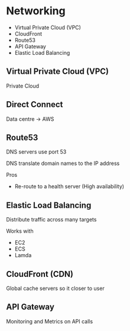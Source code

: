 # Networking

* Virtual Private Cloud (VPC)
* CloudFront
* Route53
* API Gateway
* Elastic Load Balancing

## Virtual Private Cloud (VPC)

Private Cloud

## Direct Connect

Data centre -> AWS

## Route53

DNS servers use port 53

DNS translate domain names to the IP address

Pros

* Re-route to a health server (High availability)

## Elastic Load Balancing

Distribute traffic across many targets

Works with

* EC2
* ECS
* Lamda

## CloudFront (CDN)

Global cache servers so it closer to user

## API Gateway

Monitoring and Metrics on API calls
